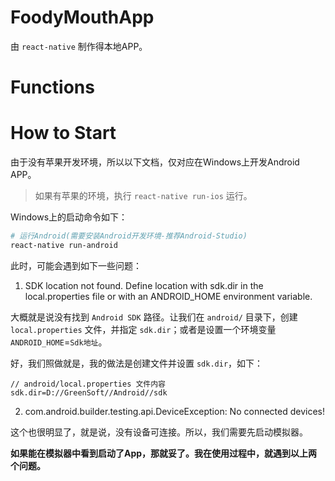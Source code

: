 # FoodyMouthApp

由 `react-native` 制作得本地APP。

# Functions

# How to Start

由于没有苹果开发环境，所以以下文档，仅对应在Windows上开发Android APP。

> 如果有苹果的环境，执行 `react-native run-ios` 运行。

Windows上的启动命令如下：

```bash
# 运行Android(需要安装Android开发环境-推荐Android-Studio)
react-native run-android
```

此时，可能会遇到如下一些问题：

1. SDK location not found. Define location with sdk.dir in the local.properties file or with an ANDROID_HOME environment variable.

大概就是说没有找到 `Android SDK` 路径。让我们在 `android/` 目录下，创建 `local.properties` 文件，并指定 `sdk.dir`；或者是设置一个环境变量 `ANDROID_HOME`=`Sdk地址`。

好，我们照做就是，我的做法是创建文件并设置 `sdk.dir`，如下：

```
// android/local.properties 文件内容
sdk.dir=D://GreenSoft//Android//sdk
``` 

2. com.android.builder.testing.api.DeviceException: No connected devices!

这个也很明显了，就是说，没有设备可连接。所以，我们需要先启动模拟器。

**如果能在模拟器中看到启动了App，那就妥了。我在使用过程中，就遇到以上两个问题。**
